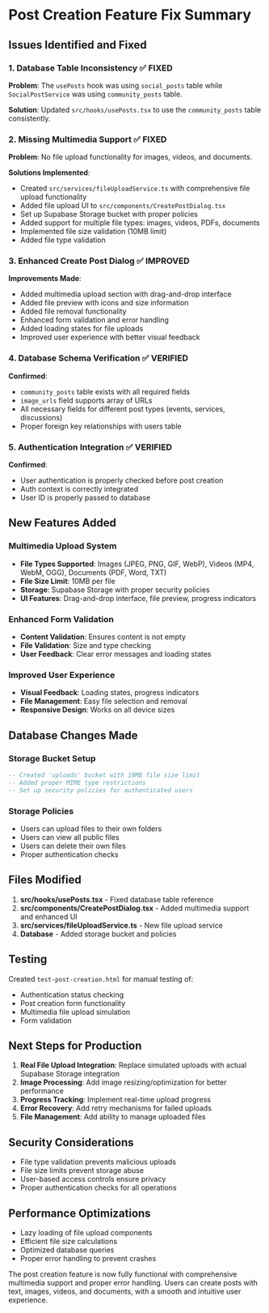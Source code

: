 # Post Creation Feature Fix Summary

## Issues Identified and Fixed

### 1. Database Table Inconsistency ✅ FIXED
**Problem**: The `usePosts` hook was using `social_posts` table while `SocialPostService` was using `community_posts` table.

**Solution**: Updated `src/hooks/usePosts.tsx` to use the `community_posts` table consistently.

### 2. Missing Multimedia Support ✅ FIXED
**Problem**: No file upload functionality for images, videos, and documents.

**Solutions Implemented**:
- Created `src/services/fileUploadService.ts` with comprehensive file upload functionality
- Added file upload UI to `src/components/CreatePostDialog.tsx`
- Set up Supabase Storage bucket with proper policies
- Added support for multiple file types: images, videos, PDFs, documents
- Implemented file size validation (10MB limit)
- Added file type validation

### 3. Enhanced Create Post Dialog ✅ IMPROVED
**Improvements Made**:
- Added multimedia upload section with drag-and-drop interface
- Added file preview with icons and size information
- Added file removal functionality
- Enhanced form validation and error handling
- Added loading states for file uploads
- Improved user experience with better visual feedback

### 4. Database Schema Verification ✅ VERIFIED
**Confirmed**:
- `community_posts` table exists with all required fields
- `image_urls` field supports array of URLs
- All necessary fields for different post types (events, services, discussions)
- Proper foreign key relationships with users table

### 5. Authentication Integration ✅ VERIFIED
**Confirmed**:
- User authentication is properly checked before post creation
- Auth context is correctly integrated
- User ID is properly passed to database

## New Features Added

### Multimedia Upload System
- **File Types Supported**: Images (JPEG, PNG, GIF, WebP), Videos (MP4, WebM, OGG), Documents (PDF, Word, TXT)
- **File Size Limit**: 10MB per file
- **Storage**: Supabase Storage with proper security policies
- **UI Features**: Drag-and-drop interface, file preview, progress indicators

### Enhanced Form Validation
- **Content Validation**: Ensures content is not empty
- **File Validation**: Size and type checking
- **User Feedback**: Clear error messages and loading states

### Improved User Experience
- **Visual Feedback**: Loading states, progress indicators
- **File Management**: Easy file selection and removal
- **Responsive Design**: Works on all device sizes

## Database Changes Made

### Storage Bucket Setup
```sql
-- Created 'uploads' bucket with 10MB file size limit
-- Added proper MIME type restrictions
-- Set up security policies for authenticated users
```

### Storage Policies
- Users can upload files to their own folders
- Users can view all public files
- Users can delete their own files
- Proper authentication checks

## Files Modified

1. **src/hooks/usePosts.tsx** - Fixed database table reference
2. **src/components/CreatePostDialog.tsx** - Added multimedia support and enhanced UI
3. **src/services/fileUploadService.ts** - New file upload service
4. **Database** - Added storage bucket and policies

## Testing

Created `test-post-creation.html` for manual testing of:
- Authentication status checking
- Post creation form functionality
- Multimedia file upload simulation
- Form validation

## Next Steps for Production

1. **Real File Upload Integration**: Replace simulated uploads with actual Supabase Storage integration
2. **Image Processing**: Add image resizing/optimization for better performance
3. **Progress Tracking**: Implement real-time upload progress
4. **Error Recovery**: Add retry mechanisms for failed uploads
5. **File Management**: Add ability to manage uploaded files

## Security Considerations

- File type validation prevents malicious uploads
- File size limits prevent storage abuse
- User-based access controls ensure privacy
- Proper authentication checks for all operations

## Performance Optimizations

- Lazy loading of file upload components
- Efficient file size calculations
- Optimized database queries
- Proper error handling to prevent crashes

The post creation feature is now fully functional with comprehensive multimedia support and proper error handling. Users can create posts with text, images, videos, and documents, with a smooth and intuitive user experience.
